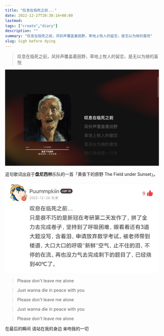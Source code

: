 ```yaml
---
title: "叹息在临死之前..."
date: 2022-12-27T20:30:14+08:00
lastmod: 
tags: ["create","diary"]
description: ""
summary: "叹息在临死之前，风铃声覆盖着田野，草地上牧人的留恋，是无以为继的喜悦"
slug: Sigh before dying
---
```


> 叹息在临死之前，风铃声覆盖着田野，草地上牧人的留恋，是无以为继的喜悦

![](Sigh-before-dying.png)

这句歌词出自于**盘尼西林**乐队的一首「黄昏下的原野 The Field under Sunset」。


![](wechat.jpeg)

>Please don't leave me alone

>Just wanna die in peace with you

>Please don't leave me alone

>Just wanna die in peace with you

>Please don't leave me alone

在最后的瞬间
请站在我的身边 亲吻我的一切